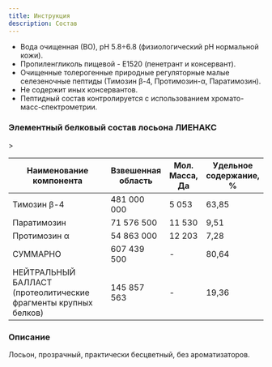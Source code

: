 ```yaml
---
title: Инструкция
description: Состав
---
```

- Вода очищенная (ВО), рН 5.8÷6.8 (физиологический рН нормальной кожи).
- Пропиленгликоль пищевой - Е1520 (пенетрант и консервант).
- Очищенные толерогенные природные регуляторные малые селезеночные пептиды (Тимозин β-4, Протимозин-α, Паратимозин).
- Не содержит иных консервантов.
- Пептидный состав контролируется с использованием хромато-масс-спектрометрии.

### Элементный белковый состав лосьона ЛИЕНАКС

  <table>
    <thead>
      <tr>
        <th>Наименование компонента</th>
        <th>Взвешенная <br>область</th>
        <th>Мол. <br>Масса, <br>Да</th>
        <th>Удельное <br>содержание, <br>%</th>
      </tr>
    </thead>
    <tbody>
      <tr>
        <td>Тимозин β-4</td>
        <td>481 000 000</td>
        <td>5 053</td>
        <td>63,85</td>
      </tr>
      <tr>
        <td>Паратимозин</td>
        <td>71 576 500</td>
        <td>11 530</td>
        <td>9,51</td>
      </tr>
      <tr>
        <td>Протимозин α</td>
        <td>54 863 000</td>
        <td>12 203</td>
        <td>7,28</td>>
      </tr>
      <tr>
        <td>СУММАРНО</td>
        <td>607 439 500</td>
        <td> - </td>
        <td>80,64</td>
      </tr>
      <tr>
        <td>НЕЙТРАЛЬНЫЙ БАЛЛАСТ<br>(протеолитические фрагменты крупных белков)</td>
        <td>145 857 563</td>
        <td> - </td>
        <td>19,36</td>
      </tr>
    </tbody>
  </table>

### Описание

Лосьон, прозрачный, практически бесцветный, без ароматизаторов.